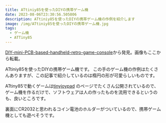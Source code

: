 ```yaml
---
title: ATtiniy85を使ったDIYの携帯ゲーム機
date: 2023-08-06T23:30:56.505806
description: ATtiniy85を使ったDIYの携帯ゲーム機の作例を紹介します
image: /img/ATtiniy85を使ったDIYの携帯ゲーム機.jpg
tags:
  - ゲーム機
  - ATTiny85
---
```

[DIY-mini-PCB-based-handheld-retro-game-console](https://hackaday.io/project/184616-diy-mini-pcb-based-handheld-retro-game-console)から発見。画像もここから転載。

ATtiniy85を使ったDIYの携帯ゲーム機です。
この手のゲーム機の作例はたくさんありますが、この記事で紹介しているのは楕円の形が可愛らしいものです。

ATtiny85で動くゲームは[tinyjoypad](https://www.tinyjoypad.com/tinyjoypad_attiny85) のページでたくさん公開されているので、ゲーム機を作るだけで、ソフトウェアは人の作ったものを流用できるというのも、良いところです。

裏面にCR2032と思われるコイン電池のホルダーがついているので、携帯ゲーム機としても遊べそうです。

